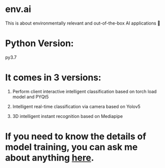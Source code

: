 # env.ai

This is about environmentally relevant and out-of-the-box AI applications 🙌

# Python Version:

py3.7

# It comes in 3 versions:

1. Perform client interactive intelligent classification based on torch load model and PYQt5

2. Intelligent real-time classification via camera based on Yolov5

3. 3D intelligent instant recognition based on Mediapipe


# If you need to know the details of model training, you can ask me about anything [here](https://github.com/JayITH/JayITH/issues).
